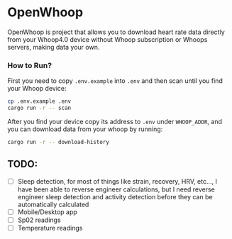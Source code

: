 # OpenWhoop

OpenWhoop is project that allows you to download heart rate data directly from your Whoop4.0 device without Whoop subscription or Whoops servers, making data your own.

### How to Run?

First you need to copy `.env.example` into `.env` and then scan until you find your Whoop device:
```sh
cp .env.example .env
cargo run -r -- scan
```

After you find your device copy its address to `.env` under `WHOOP_ADDR`, and you can download data from your whoop by running:
```sh
cargo run -r -- download-history
```


## TODO:

- [ ] Sleep detection, for most of things like strain, recovery, HRV, etc..., I have been able to reverse engineer calculations, but I need reverse engineer sleep detection and activity detection before they can be automatically calculated
- [ ] Mobile/Desktop app
- [ ] Sp02 readings
- [ ] Temperature readings